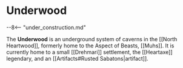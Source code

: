 # Underwood

--8<-- "under_construction.md"

The **Underwood** is an underground system of caverns in the [[North Heartwood]], formerly home to the Aspect of Beasts, [[Muhs]]. It is currently home to a small [[Drehmari]] settlement, the [[Heartaxe]] legendary, and an [[Artifacts#Rusted Sabatons|artifact]].